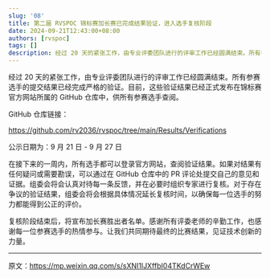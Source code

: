 ```yaml
---
slug: '08'
title: 第二届 RVSPOC 锦标赛加长赛已完成结果验证，进入选手复核阶段
date: 2024-09-21T12:43:00+08:00
authors: [rvspoc]
tags: []
description: 经过 20 天的紧张工作，由专业评委团队进行的评审工作已经圆满结束。所有参赛选手的提交结果已经完成严格的验证。目前，这些验证结果已经正式发布在锦标赛官方网站所属的 GitHub 仓库中，供所有参赛选手查阅。
---
```


经过 20 天的紧张工作，由专业评委团队进行的评审工作已经圆满结束。所有参赛选手的提交结果已经完成严格的验证。目前，这些验证结果已经正式发布在锦标赛官方网站所属的 GitHub 仓库中，供所有参赛选手查阅。

GitHub 仓库链接：

https://github.com/rv2036/rvspoc/tree/main/Results/Verifications 

公示日期为：9 月 21 日 - 9 月 27 日

在接下来的一周内，所有选手都可以登录官方网站，查阅验证结果。如果对结果有任何疑问或需要勘误，可以通过在 GitHub 仓库中的 PR 评论处提交自己的意见和证据。组委会将会认真对待每一条反馈，并在必要时组织专家进行复核。对于存在争议的验证结果，组委会将会根据具体情况延长复核时间，以确保每一位选手的努力都能得到公正的评价。

复核阶段结束后，将宣布加长赛胜出者名单。感谢所有评委老师的辛勤工作，也感谢每一位参赛选手的热情参与。让我们共同期待最终的比赛结果，见证技术创新的力量。

---

原文：https://mp.weixin.qq.com/s/sXNI1lJXffbI04TKdCrWEw
